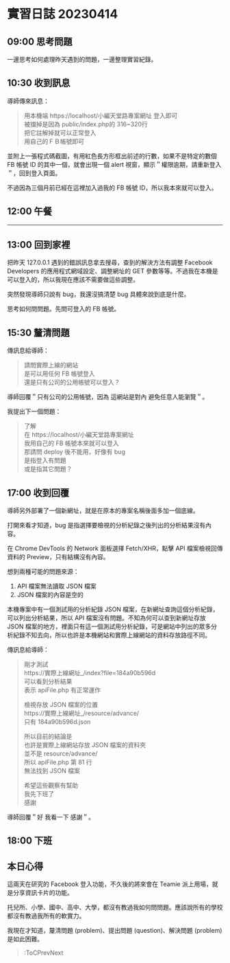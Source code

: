 # 實習日誌 20230414

## 09:00 思考問題

一邊思考如何處理昨天遇到的問題，一邊整理實習紀錄。

## 10:30 收到訊息

導師傳來訊息：

> 用本機端 https://localhost/小編天堂路專案網址 登入即可  
> 被擋掉是因為 public/index.php的 316~320行  
> 把它註解掉就可以正常登入  
> 用自己的ＦＢ帳號即可

並附上一張程式碼截圖，有用紅色長方形框出前述的行數，如果不是特定的數個 FB 帳號 ID 的其中一個，就會出現一個 alert 視窗，顯示＂權限逾期，請重新登入＂，回到登入頁面。

不過因為三個月前已經在這裡加入過我的 FB 帳號 ID，所以我本來就可以登入。

## 12:00 午餐

---

## 13:00 回到家裡

把昨天 127.0.0.1 遇到的錯誤訊息拿去搜尋，查到的解決方法有調整 Facebook Developers 的應用程式網域設定、調整網址的 GET 參數等等。不過我在本機是可以登入的，所以我現在應該不需要做這些調整。

突然發現導師只說有 bug，我還沒搞清楚 bug 具體來說到底是什麼。

思考如何問問題。先問可登入的 FB 帳號。

## 15:30 釐清問題

傳訊息給導師：

> 請問實際上線的網站  
> 是可以用任何 FB 帳號登入  
> 還是只有公司的公用帳號可以登入？

導師回覆＂只有公司的公用帳號，因為 這網站是對內 避免任意人能瀏覽＂。

我提出下一個問題：

> 了解  
> 在 https://localhost/小編天堂路專案網址  
> 我用自己的 FB 帳號本來就可以登入  
> 那請問 deploy 後不能用，好像有 bug  
> 是指登入有問題  
> 或是指其它問題？

## 17:00 收到回覆

導師另外部署了一個新網址，就是在原本的專案名稱後面多加一個底線。

打開來看才知道，bug 是指選擇要檢視的分析紀錄之後列出的分析結果沒有內容。

在 Chrome DevTools 的 Network 面板選擇 Fetch/XHR，點擊 API 檔案檢視回傳資料的 Preview，只有結構沒有內容。

想到兩種可能的問題來源：

1. API 檔案無法讀取 JSON 檔案
2. JSON 檔案的內容是空的

本機專案中有一個測試用的分析紀錄 JSON 檔案，在新網址查詢這個分析紀錄，可以列出分析結果，所以 API 檔案沒有問題。不知為何可以查到新網址存放 JSON 檔案的地方，裡面只有這一個測試用分析紀錄，可是網站中列出的眾多分析紀錄不知去向，所以也許是本機網站和實際上線網站的資料存放路徑不同。

傳訊息給導師：

> 剛才測試  
> https://實際上線網址_/index?file=184a90b596d  
> 可以看到分析結果  
> 表示 apiFile.php 有正常運作
>
> 檢視存放 JSON 檔案的位置  
> https://實際上線網址_/resource/advance/  
> 只有 184a90b596d.json
>
> 所以目前的結論是  
> 也許是實際上線網站存放 JSON 檔案的資料夾  
> 並不是 resource/advance/  
> 所以 apiFile.php 第 81 行  
> 無法找到 JSON 檔案
>
> 希望這些觀察有幫助  
> 我先下班了  
> 感謝

導師回覆＂好 我看一下 感謝＂。

## 18:00 下班

## 本日心得

這兩天在研究的 Facebook 登入功能，不久後的將來會在 Teamie 派上用場，就是分享資訊卡片的功能。

托兒所、小學、國中、高中、大學，都沒有教過我如何問問題。應該說所有的學校都沒有教過我所有的軟實力。

我現在才知道，釐清問題 (problem)、提出問題 (question)、解決問題 (problem) 是如此困難。

> :ToCPrevNext